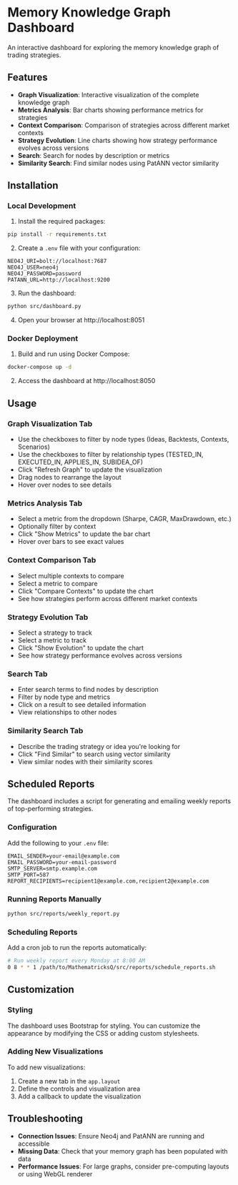 # Memory Knowledge Graph Dashboard

An interactive dashboard for exploring the memory knowledge graph of trading strategies.

## Features

- **Graph Visualization**: Interactive visualization of the complete knowledge graph
- **Metrics Analysis**: Bar charts showing performance metrics for strategies
- **Context Comparison**: Comparison of strategies across different market contexts
- **Strategy Evolution**: Line charts showing how strategy performance evolves across versions
- **Search**: Search for nodes by description or metrics
- **Similarity Search**: Find similar nodes using PatANN vector similarity

## Installation

### Local Development

1. Install the required packages:

```bash
pip install -r requirements.txt
```

2. Create a `.env` file with your configuration:

```
NEO4J_URI=bolt://localhost:7687
NEO4J_USER=neo4j
NEO4J_PASSWORD=password
PATANN_URL=http://localhost:9200
```

3. Run the dashboard:

```bash
python src/dashboard.py
```

4. Open your browser at http://localhost:8051

### Docker Deployment

1. Build and run using Docker Compose:

```bash
docker-compose up -d
```

2. Access the dashboard at http://localhost:8050

## Usage

### Graph Visualization Tab

- Use the checkboxes to filter by node types (Ideas, Backtests, Contexts, Scenarios)
- Use the checkboxes to filter by relationship types (TESTED_IN, EXECUTED_IN, APPLIES_IN, SUBIDEA_OF)
- Click "Refresh Graph" to update the visualization
- Drag nodes to rearrange the layout
- Hover over nodes to see details

### Metrics Analysis Tab

- Select a metric from the dropdown (Sharpe, CAGR, MaxDrawdown, etc.)
- Optionally filter by context
- Click "Show Metrics" to update the bar chart
- Hover over bars to see exact values

### Context Comparison Tab

- Select multiple contexts to compare
- Select a metric to compare
- Click "Compare Contexts" to update the chart
- See how strategies perform across different market contexts

### Strategy Evolution Tab

- Select a strategy to track
- Select a metric to track
- Click "Show Evolution" to update the chart
- See how strategy performance evolves across versions

### Search Tab

- Enter search terms to find nodes by description
- Filter by node type and metrics
- Click on a result to see detailed information
- View relationships to other nodes

### Similarity Search Tab

- Describe the trading strategy or idea you're looking for
- Click "Find Similar" to search using vector similarity
- View similar nodes with their similarity scores

## Scheduled Reports

The dashboard includes a script for generating and emailing weekly reports of top-performing strategies.

### Configuration

Add the following to your `.env` file:

```
EMAIL_SENDER=your-email@example.com
EMAIL_PASSWORD=your-email-password
SMTP_SERVER=smtp.example.com
SMTP_PORT=587
REPORT_RECIPIENTS=recipient1@example.com,recipient2@example.com
```

### Running Reports Manually

```bash
python src/reports/weekly_report.py
```

### Scheduling Reports

Add a cron job to run the reports automatically:

```bash
# Run weekly report every Monday at 8:00 AM
0 8 * * 1 /path/to/MathematricksQ/src/reports/schedule_reports.sh
```

## Customization

### Styling

The dashboard uses Bootstrap for styling. You can customize the appearance by modifying the CSS or adding custom stylesheets.

### Adding New Visualizations

To add new visualizations:

1. Create a new tab in the `app.layout`
2. Define the controls and visualization area
3. Add a callback to update the visualization

## Troubleshooting

- **Connection Issues**: Ensure Neo4j and PatANN are running and accessible
- **Missing Data**: Check that your memory graph has been populated with data
- **Performance Issues**: For large graphs, consider pre-computing layouts or using WebGL renderer
